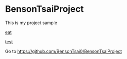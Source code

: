 BensonTsaiProject
==========

This is my project sample

[eat](http://bensontsai0.github.io/)

[test](http://bensontsai0.github.io/)

Go to https://github.com/BensonTsai0/BensonTsaiProject
